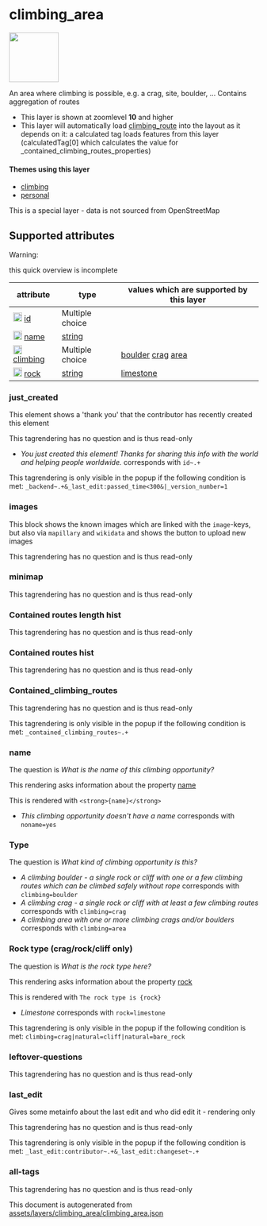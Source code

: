 [//]: # (WARNING: this file is automatically generated. Please find the sources at the bottom and edit those sources)

 climbing_area 
===============



<img src='https://mapcomplete.org/./assets/themes/climbing/climbing_no_rope.svg' height="100px"> 

An area where climbing is possible, e.g. a crag, site, boulder, … Contains aggregation of routes






  - This layer is shown at zoomlevel **10** and higher
  - This layer will automatically load  [climbing_route](./climbing_route.md)  into the layout as it depends on it:  a calculated tag loads features from this layer (calculatedTag[0] which calculates the value for _contained_climbing_routes_properties)




#### Themes using this layer 





  - [climbing](https://mapcomplete.org/climbing)
  - [personal](https://mapcomplete.org/personal)


This is a special layer - data is not sourced from OpenStreetMap



 Supported attributes 
----------------------



Warning: 

this quick overview is incomplete



attribute | type | values which are supported by this layer
----------- | ------ | ------------------------------------------
[<img src='https://mapcomplete.org/assets/svg/statistics.svg' height='18px'>](https://taginfo.openstreetmap.org/keys/id#values) [id](https://wiki.openstreetmap.org/wiki/Key:id) | Multiple choice | 
[<img src='https://mapcomplete.org/assets/svg/statistics.svg' height='18px'>](https://taginfo.openstreetmap.org/keys/name#values) [name](https://wiki.openstreetmap.org/wiki/Key:name) | [string](../SpecialInputElements.md#string) | [](https://wiki.openstreetmap.org/wiki/Tag:name%3D)
[<img src='https://mapcomplete.org/assets/svg/statistics.svg' height='18px'>](https://taginfo.openstreetmap.org/keys/climbing#values) [climbing](https://wiki.openstreetmap.org/wiki/Key:climbing) | Multiple choice | [boulder](https://wiki.openstreetmap.org/wiki/Tag:climbing%3Dboulder) [crag](https://wiki.openstreetmap.org/wiki/Tag:climbing%3Dcrag) [area](https://wiki.openstreetmap.org/wiki/Tag:climbing%3Darea)
[<img src='https://mapcomplete.org/assets/svg/statistics.svg' height='18px'>](https://taginfo.openstreetmap.org/keys/rock#values) [rock](https://wiki.openstreetmap.org/wiki/Key:rock) | [string](../SpecialInputElements.md#string) | [limestone](https://wiki.openstreetmap.org/wiki/Tag:rock%3Dlimestone)




### just_created 



This element shows a 'thank you' that the contributor has recently created this element

This tagrendering has no question and is thus read-only





  - *You just created this element! Thanks for sharing this info with the world and helping people worldwide.*  corresponds with  `id~.+`


This tagrendering is only visible in the popup if the following condition is met: `_backend~.+&_last_edit:passed_time<300&|_version_number=1`



### images 



This block shows the known images which are linked with the `image`-keys, but also via `mapillary` and `wikidata` and shows the button to upload new images

This tagrendering has no question and is thus read-only





### minimap 



This tagrendering has no question and is thus read-only





### Contained routes length hist 



This tagrendering has no question and is thus read-only





### Contained routes hist 



This tagrendering has no question and is thus read-only





### Contained_climbing_routes 



This tagrendering has no question and is thus read-only



This tagrendering is only visible in the popup if the following condition is met: `_contained_climbing_routes~.+`



### name 



The question is  *What is the name of this climbing opportunity?*

This rendering asks information about the property  [name](https://wiki.openstreetmap.org/wiki/Key:name) 

This is rendered with  `<strong>{name}</strong>`





  - *This climbing opportunity doesn't have a name*  corresponds with  `noname=yes`




### Type 



The question is  *What kind of climbing opportunity is this?*





  - *A climbing boulder - a single rock or cliff with one or a few climbing routes which can be climbed safely without rope*  corresponds with  `climbing=boulder`
  - *A climbing crag - a single rock or cliff with at least a few climbing routes*  corresponds with  `climbing=crag`
  - *A climbing area with one or more climbing crags and/or boulders*  corresponds with  `climbing=area`




### Rock type (crag/rock/cliff only) 



The question is  *What is the rock type here?*

This rendering asks information about the property  [rock](https://wiki.openstreetmap.org/wiki/Key:rock) 

This is rendered with  `The rock type is {rock}`





  - *Limestone*  corresponds with  `rock=limestone`


This tagrendering is only visible in the popup if the following condition is met: `climbing=crag|natural=cliff|natural=bare_rock`



### leftover-questions 



This tagrendering has no question and is thus read-only





### last_edit 



Gives some metainfo about the last edit and who did edit it - rendering only

This tagrendering has no question and is thus read-only



This tagrendering is only visible in the popup if the following condition is met: `_last_edit:contributor~.+&_last_edit:changeset~.+`



### all-tags 



This tagrendering has no question and is thus read-only

 

This document is autogenerated from [assets/layers/climbing_area/climbing_area.json](https://github.com/pietervdvn/MapComplete/blob/develop/assets/layers/climbing_area/climbing_area.json)
